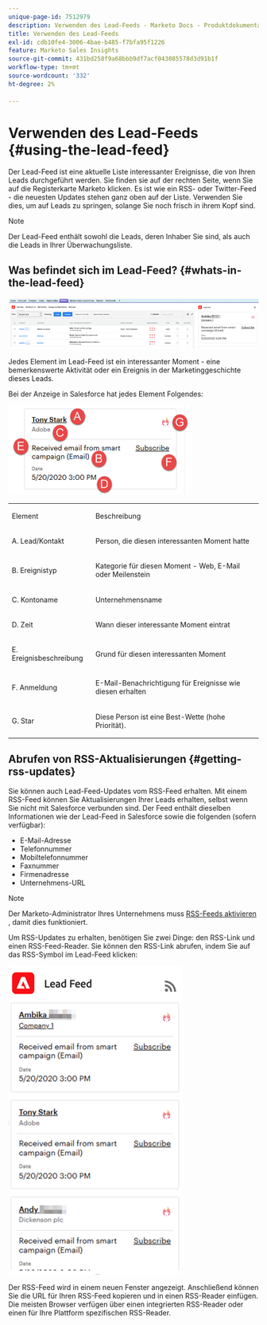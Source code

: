 ```yaml
---
unique-page-id: 7512979
description: Verwenden des Lead-Feeds - Marketo Docs - Produktdokumentation
title: Verwenden des Lead-Feeds
exl-id: cdb10fe4-3006-4bae-b485-f7bfa95f1226
feature: Marketo Sales Insights
source-git-commit: 431bd258f9a68bbb9df7acf043085578d3d91b1f
workflow-type: tm+mt
source-wordcount: '332'
ht-degree: 2%

---
```


# Verwenden des Lead-Feeds {#using-the-lead-feed}

Der Lead-Feed ist eine aktuelle Liste interessanter Ereignisse, die von Ihren Leads durchgeführt werden. Sie finden sie auf der rechten Seite, wenn Sie auf die Registerkarte Marketo klicken. Es ist wie ein RSS- oder Twitter-Feed - die neuesten Updates stehen ganz oben auf der Liste. Verwenden Sie dies, um auf Leads zu springen, solange Sie noch frisch in ihrem Kopf sind.

>[!NOTE]
>
>Der Lead-Feed enthält sowohl die Leads, deren Inhaber Sie sind, als auch die Leads in Ihrer Überwachungsliste.

## Was befindet sich im Lead-Feed? {#whats-in-the-lead-feed}

![](assets/using-the-lead-feed-1.png)

Jedes Element im Lead-Feed ist ein interessanter Moment - eine bemerkenswerte Aktivität oder ein Ereignis in der Marketinggeschichte dieses Leads.

Bei der Anzeige in Salesforce hat jedes Element Folgendes:

![](assets/using-the-lead-feed-2.png)

<table> 
 <colgroup> 
  <col> 
  <col> 
 </colgroup> 
 <tbody> 
  <tr> 
   <td><p>Element</p></td> 
   <td><p>Beschreibung</p></td> 
  </tr> 
  <tr> 
   <td><p>A. Lead/Kontakt</p></td> 
   <td><p>Person, die diesen interessanten Moment hatte</p></td> 
  </tr> 
  <tr> 
   <td><p>B. Ereignistyp</p></td> 
   <td><p>Kategorie für diesen Moment - Web, E-Mail oder Meilenstein</p></td> 
  </tr> 
  <tr> 
   <td><p>C. Kontoname</p></td> 
   <td><p>Unternehmensname</p></td> 
  </tr> 
  <tr> 
   <td><p>D. Zeit</p></td> 
   <td><p>Wann dieser interessante Moment eintrat</p></td> 
  </tr> 
  <tr> 
   <td><p>E. Ereignisbeschreibung</p></td> 
   <td><p>Grund für diesen interessanten Moment</p></td> 
  </tr> 
  <tr> 
   <td><p>F. Anmeldung</p></td> 
   <td><p>E-Mail-Benachrichtigung für Ereignisse wie diesen erhalten</p></td> 
  </tr> 
  <tr> 
   <td><p>G. Star</p></td> 
   <td><p>Diese Person ist eine Best-Wette (hohe Priorität).</p></td> 
  </tr> 
 </tbody> 
</table>

## Abrufen von RSS-Aktualisierungen {#getting-rss-updates}

Sie können auch Lead-Feed-Updates vom RSS-Feed erhalten.  Mit einem RSS-Feed können Sie Aktualisierungen Ihrer Leads erhalten, selbst wenn Sie nicht mit Salesforce verbunden sind. Der Feed enthält dieselben Informationen wie der Lead-Feed in Salesforce sowie die folgenden (sofern verfügbar):

* E-Mail-Adresse
* Telefonnummer
* Mobiltelefonnummer
* Faxnummer
* Firmenadresse
* Unternehmens-URL

>[!NOTE]
>
>Der Marketo-Administrator Ihres Unternehmens muss [RSS-Feeds aktivieren](/help/marketo/product-docs/marketo-sales-insight/msi-for-salesforce/features/msi-configuration-tab/enable-rss-for-sales-insight.md) , damit dies funktioniert.

Um RSS-Updates zu erhalten, benötigen Sie zwei Dinge: den RSS-Link und einen RSS-Feed-Reader. Sie können den RSS-Link abrufen, indem Sie auf das RSS-Symbol im Lead-Feed klicken:

![](assets/using-the-lead-feed-3.png)

Der RSS-Feed wird in einem neuen Fenster angezeigt. Anschließend können Sie die URL für Ihren RSS-Feed kopieren und in einen RSS-Reader einfügen. Die meisten Browser verfügen über einen integrierten RSS-Reader oder einen für Ihre Plattform spezifischen RSS-Reader.
